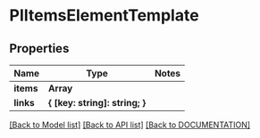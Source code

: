 # PIItemsElementTemplate

## Properties
Name | Type | Notes
------------ | ------------- | -------------
**items** | **Array<PIElementTemplate>**
**links** | **{ [key: string]: string; }**

[[Back to Model list]](../../DOCUMENTATION.md#documentation-for-models) [[Back to API list]](../../DOCUMENTATION.md#documentation-for-api-endpoints) [[Back to DOCUMENTATION]](../../DOCUMENTATION.md)

